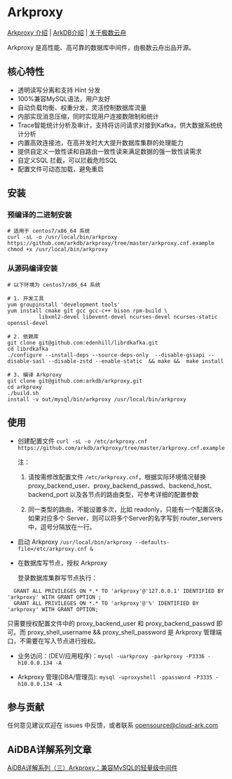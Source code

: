 # Arkproxy

[Arkproxy 介绍](http://www.cloud-ark.com/#/Arkproxy) | [ArkDB介绍](http://www.cloud-ark.com/#/ArkDB) | [关于极数云舟](http://www.cloud-ark.com/#/AboutUs)



Arkproxy 是高性能、高可靠的数据库中间件，由极数云舟出品开源。




## 核心特性

- 透明读写分离和支持 Hint 分发
- 100%兼容MySQL语法，用户友好
- 自动负载均衡、权重分发，灵活控制数据库流量
- 内部实现消息压缩，同时实现用户连接数限制和统计
- Trace智能统计分析及审计，支持将访问请求对接到Kafka，供大数据系统统计分析
- 内置高效连接池，在高并发时大大提升数据库集群的处理能力
- 提供自定义一致性读和自路由一致性读来满足数据的强一致性读需求
- 自定义SQL 拦截，可以拦截危险SQL
- 配置文件可动态加载，避免重启

## 安装

### 预编译的二进制安装

```
# 适用于 centos7/x86_64 系统
curl -sL -o /usr/local/bin/arkproxy https://github.com/arkdb/arkproxy/tree/master/arkproxy.cnf.example
chmod +x /usr/local/bin/arkproxy
```

### 从源码编译安装

```
# 以下环境为 centos7/x86_64 系统

# 1. 开发工具
yum groupinstall 'development tools'
yum install cmake git gcc gcc-c++ bison rpm-build \
          libxml2-devel libevent-devel ncurses-devel ncurses-static openssl-devel

# 2. 依赖库
git clone git@github.com:edenhill/librdkafka.git
cd librdkafka
./configure --install-deps --source-deps-only  --disable-gssapi --disable-sasl --disable-zstd --enable-static  && make &&  make install

# 3. 编译 Arkproxy
git clone git@github.com:arkdb/arkproxy.git
cd arkproxy
./build.sh
install -v out/mysql/bin/arkproxy /usr/local/bin/arkproxy
```

## 使用


- 创建配置文件 `curl -sL -o /etc/arkproxy.cnf https://github.com/arkdb/arkproxy/tree/master/arkproxy.cnf.example`

  注：

  1) 请按需修改配置文件 `/etc/arkproxy.cnf`，根据实际环境情况替换 proxy_backend_user、proxy_backend_passwd、backend_host、backend_port 以及各节点的路由类型，可参考详细的配置参数

  2) 同一类型的路由，不能设置多次，比如 readonly，只能有一个配置区块，如果对应多个 Server，则可以将多个Server的名字写到 router_servers 中，逗号分隔放在一行。

- 启动 Arkproxy `/usr/local/bin/arkproxy --defaults-file=/etc/arkproxy.cnf &`

- 在数据库写节点，授权 Arkproxy

  登录数据库集群写节点执行：

```
  GRANT ALL PRIVILEGES ON *.* TO 'arkproxy'@'127.0.0.1' IDENTIFIED BY 'arkproxy' WITH GRANT OPTION ;
  GRANT ALL PRIVILEGES ON *.* TO 'arkproxy'@'%' IDENTIFIED BY 'arkproxy' WITH GRANT OPTION;
```

  只需要授权配置文件中的 proxy_backend_user 和 proxy_backend_passwd 即可。而 proxy_shell_username && proxy_shell_password 是 Arkproxy 管理端口，不需要在写入节点进行授权。

- 业务访问：(DEV/应用程序)：`mysql -uarkproxy -parkproxy -P3336 -h10.0.0.134 -A`

- Arkproxy 管理(DBA/管理员): `mysql -uproxyshell -ppassword -P3335 -h10.0.0.134 -A`



## 参与贡献
任何意见建议欢迎在 issues 中反馈，或者联系 opensource@cloud-ark.com



## AiDBA详解系列文章

[AiDBA详解系列（三）Arkproxy：兼容MySQL的轻量级中间件](https://mp.weixin.qq.com/s/sxhuA6QeSvvCSvxoyVM8PQ)
